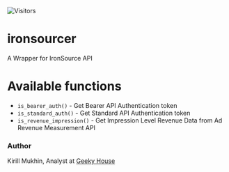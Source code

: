 ![Visitors](https://api.visitorbadge.io/api/visitors?path=https%3A%2F%2Fgithub.com%2Fmuzerow%2Fironsourcer&label=Visitors&countColor=%23263759&style=plastic)
# ironsourcer
 A Wrapper for IronSource API

# Available functions

* `is_bearer_auth()` - Get Bearer API Authentication token
* `is_standard_auth()` - Get Standard API Authentication token
* `is_revenue_impression()` - Get Impression Level Revenue Data from Ad Revenue Measurement API

### Author

Kirill Mukhin, Analyst at [Geeky House](https://geeky.house/)

